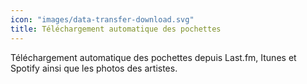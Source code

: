 ```yaml
---
icon: "images/data-transfer-download.svg"
title: Téléchargement automatique des pochettes
---
```

Téléchargement automatique des pochettes depuis Last.fm, Itunes et Spotify ainsi que les photos des artistes.

